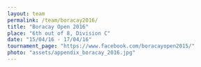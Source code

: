 ```yaml
---
layout: team
permalink: /team/boracay2016/
title: "Boracay Open 2016"
place: "6th out of 8, Division C"
date: "15/04/16 - 17/04/16"
tournament_page: "https://www.facebook.com/boracayopen2015/"
photo: "assets/appendix_boracay_2016.jpg"
---
```

